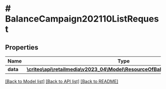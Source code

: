 # # BalanceCampaign202110ListRequest

## Properties

Name | Type | Description | Notes
------------ | ------------- | ------------- | -------------
**data** | [**\criteo\api\retailmedia\v2023_04\Model\ResourceOfBalanceCampaign202110[]**](ResourceOfBalanceCampaign202110.md) |  | [optional]

[[Back to Model list]](../../README.md#models) [[Back to API list]](../../README.md#endpoints) [[Back to README]](../../README.md)
